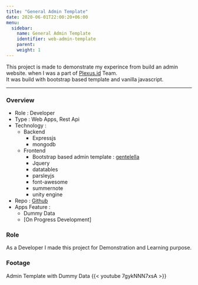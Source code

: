 ```yaml
---
title: "General Admin Template"
date: 2020-06-01T22:00:20+06:00
menu:
  sidebar:
    name: General Admin Template
    identifier: web-admin-template
    parent: 
    weight: 1
---
```


This project is made to demonstrate my experince from build an admin website.
when I was a part of [Plexus.id](http://plexus.id) Team.  
It was build with bootstrap based template and vanilla javascript.

---
### Overview
- Role : Developer
- Type : Web Apps, Rest Api
- Technology : 
  - Backend
    - Expressjs
    - mongodb
  - Frontend
    - Bootstrap based admin template : [gentelella](https://github.com/ColorlibHQ/gentelella.git)
    - Jquery
    - datatables
    - parsleyjs
    - font-awesome
    - summernote
    - unity engine
- Repo : [Github](https://github.com/kangfarih/portfolio-web-admin)
- Apps Feature : 
  - Dummy Data
  - [On Progress Development]

### Role
As a Developer I made this project for Demonstration and Learning purpose.


### Footage
Admin Template with Dummy Data
{{< youtube 7gykNNN7xsA >}}